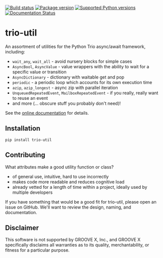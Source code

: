[![Build status](https://img.shields.io/circleci/build/github/groove-x/trio-util)](https://circleci.com/gh/groove-x/trio-util)
[![Package version](https://img.shields.io/pypi/v/trio-util.svg)](https://pypi.org/project/trio-util)
[![Supported Python versions](https://img.shields.io/pypi/pyversions/trio-util.svg)](https://pypi.org/project/trio-util)
[![Documentation Status](https://readthedocs.org/projects/trio-util/badge/?version=latest)](https://trio-util.readthedocs.io/en/latest/?badge=latest)

# trio-util

An assortment of utilities for the Python Trio async/await framework,
including:

  * `wait_any`, `wait_all` - avoid nursery blocks for simple cases
  * `AsyncBool`, `AsyncValue` - value wrappers with the ability to wait for
    a specific value or transition
  * `AsyncDictionary` - dictionary with waitable get and pop
  * `periodic` - a periodic loop which accounts for its own execution
    time
  * `azip`, `azip_longest` - async zip with parallel iteration
  * `UnqueuedRepeatedEvent`, `MailboxRepeatedEvent` - if you really, really
    want to reuse an event
  * and more (... obscure stuff you probably don't need)!

See the [online documentation](https://trio-util.readthedocs.io/en/latest/) for details.

## Installation

```shell
pip install trio-util
```

## Contributing

What attributes make a good utility function or class?

  * of general use, intuitive, hard to use incorrectly
  * makes code more readable and reduces cognitive load
  * already vetted for a length of time within a project, ideally used
    by multiple developers

If you have something that would be a good fit for trio-util, please
open an issue on GitHub.  We'll want to review the design, naming, and
documentation.

## Disclaimer

This software is not supported by GROOVE X, Inc., and GROOVE X
specifically disclaims all warranties as to its quality,
merchantability, or fitness for a particular purpose.
